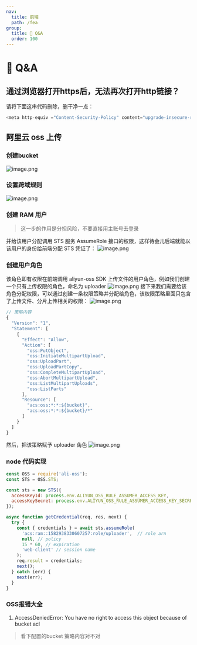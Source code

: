 ```yaml
---
nav:
  title: 前端
  path: /fea
group:
  title: 💊 Q&A
  order: 100
---
```


# 💊 Q&A

## 通过浏览器打开https后，无法再次打开http链接？


请将下面这串代码删除，删干净一点：
```javascript
<meta http-equiv ="Content-Security-Policy" content="upgrade-insecure-requests">
```


## 阿里云 oss 上传


### 创建bucket

![image.png](https://cdn.nlark.com/yuque/0/2021/png/195884/1614156371487-2e7a495b-c225-4ed4-82a3-ab28f7dfa4e2.png#height=363&id=r7ZCt&margin=%5Bobject%20Object%5D&name=image.png&originHeight=726&originWidth=473&originalType=binary&ratio=1&size=187718&status=done&style=none&width=236.5)
### 设置跨域规则

![image.png](https://cdn.nlark.com/yuque/0/2021/png/195884/1614156400297-4528de9b-e249-4f15-bdd1-9ae07bf8c2df.png#height=329&id=Kws6W&margin=%5Bobject%20Object%5D&name=image.png&originHeight=657&originWidth=629&originalType=binary&ratio=1&size=62533&status=done&style=none&width=314.5)
### 创建 RAM 用户


> 这一步的作用是分担风险，不要直接用主账号去登录

并给该用户分配调用 STS 服务 AssumeRole 接口的权限，这样待会儿后端就能以该用户的身份给前端分配 STS 凭证了：
![image.png](https://cdn.nlark.com/yuque/0/2021/png/195884/1614156480237-912d579e-2e46-4738-996c-991810b0121a.png#height=280&id=GWXB4&margin=%5Bobject%20Object%5D&name=image.png&originHeight=560&originWidth=1456&originalType=binary&ratio=1&size=275868&status=done&style=none&width=728)
### 创建用户角色
该角色即有权限在前端调用 aliyun-oss SDK 上传文件的用户角色，例如我们创建一个只有上传权限的角色，命名为 uploader
![image.png](https://cdn.nlark.com/yuque/0/2021/png/195884/1614156569197-374d1b4d-87ef-4b83-b888-43e585823b57.png#height=314&id=yH483&margin=%5Bobject%20Object%5D&name=image.png&originHeight=628&originWidth=1396&originalType=binary&ratio=1&size=365279&status=done&style=none&width=698)
接下来我们需要给该角色分配权限，可以通过创建一条权限策略并分配给角色，该权限策略里面只包含了上传文件、分片上传相关的权限：
![image.png](https://cdn.nlark.com/yuque/0/2021/png/195884/1614156596778-1a1bd9f9-675d-4de8-ae9a-fe119187a138.png#height=370&id=M1KQd&margin=%5Bobject%20Object%5D&name=image.png&originHeight=740&originWidth=1382&originalType=binary&ratio=1&size=307620&status=done&style=none&width=691)
```javascript
// 策略内容
{
  "Version": "1",
  "Statement": [
    {
      "Effect": "Allow",
      "Action": [
        "oss:PutObject",
        "oss:InitiateMultipartUpload",
        "oss:UploadPart",
        "oss:UploadPartCopy",
        "oss:CompleteMultipartUpload",
        "oss:AbortMultipartUpload",
        "oss:ListMultipartUploads",
        "oss:ListParts"
      ],
      "Resource": [
        "acs:oss:*:*:${bucket}",
        "acs:oss:*:*:${bucket}/*"
      ]
    }
  ]
}
```
然后，把该策略赋予 uploader 角色
![image.png](https://cdn.nlark.com/yuque/0/2021/png/195884/1614156673094-a4029f4e-63c9-4396-b3bc-d632f4056c7a.png#height=445&id=JrO2L&margin=%5Bobject%20Object%5D&name=image.png&originHeight=890&originWidth=1390&originalType=binary&ratio=1&size=295135&status=done&style=none&width=695)


### node 代码实现
```javascript
const OSS = require('ali-oss');
const STS = OSS.STS;

const sts = new STS({
  accessKeyId: process.env.ALIYUN_OSS_RULE_ASSUMER_ACCESS_KEY,
  accessKeySecret: process.env.ALIYUN_OSS_RULE_ASSUMER_ACCESS_KEY_SECRET
});

async function getCredential(req, res, next) {
  try {
    const { credentials } = await sts.assumeRole(
      'acs:ram::1582938330607257:role/uploader',  // role arn
      null, // policy
      15 * 60, // expiration
      'web-client' // session name
    );
    req.result = credentials;
    next();
  } catch (err) {
    next(err);
  }
}

```
### OSS报错大全

1. AccessDeniedError: You have no right to access this object because of bucket acl
> 看下配置的bucket 策略内容对不对
